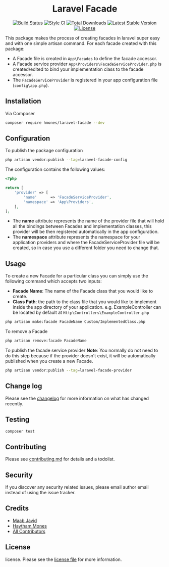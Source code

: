<h1 align="center">Laravel Facade</h1>

<p align="center">
<a href="https://github.com/hmones/laravel-facade/actions"><img src="https://github.com/hmones/laravel-facade/actions/workflows/build.yml/badge.svg" alt="Build Status"></a>
<a href="https://github.styleci.io/repos/390311402"><img src="https://github.styleci.io/repos/390311402/shield" alt="Style CI"></a>
<a href="https://packagist.org/packages/hmones/laravel-facade"><img src="http://poser.pugx.org/hmones/laravel-facade/downloads" alt="Total Downloads"></a>
<a href="https://packagist.org/packages/hmones/laravel-facade"><img src="http://poser.pugx.org/hmones/laravel-facade/v" alt="Latest Stable Version"></a>
<a href="https://packagist.org/packages/hmones/laravel-facade"><img src="http://poser.pugx.org/hmones/laravel-facade/license" alt="License"></a>
</p>

This package makes the process of creating facades in laravel super easy and with one simple artisan command. For each
facade created with this package:

- A Facade file is created in ```App\Facades``` to define the facade accessor.
- A Facade service provider ```App\Providers\FacadeServiceProvider.php``` is created/edited to bind your implementation
  class to the facade accessor.
- The ```FacadeServiceProvider``` is registered in your app configuration file (```config\app.php```).

## Installation

Via Composer

```bash
composer require hmones/laravel-facade --dev
```

## Configuration

To publish the package configuration

```bash
php artisan vendor:publish --tag=laravel-facade-config
 ```

The configuration contains the following values:

```php
<?php

return [
    'provider' => [
        'name'      => 'FacadeServiceProvider',
        'namespace' => 'App\Providers',
    ],
];
```

- The **name** attribute represents the name of the provider file that will hold all the bindings between Facades and
  implementation classes, this provider will be then registered automatically in the app configuration.
- The **namespace**
  attribute represents the namespace for your application providers and where the FacadeServiceProvider file will be
  created, so in case you use a different folder you need to change that.

## Usage

To create a new Facade for a particular class you can simply use the following command which accepts two inputs:

- **Facade Name**: The name of the Facade class that you would like to create.
- **Class Path**: the path to the class file that you would like to implement inside the app directory of your
  application. e.g. ExampleController can be located by default at ```Http\Controllers\ExampleController.php```

```bash
php artisan make:facade FacadeName Custom/ImplementedClass.php
 ```

To remove a Facade

```bash
php artisan remove:facade FacadeName
 ```

To publish the facade service provider
**Note**: You normally do not need to do this step because if the provider doesn't exist, it will be automatically
published when you create a new Facade.

```bash
php artisan vendor:publish --tag=laravel-facade-provider
 ```

## Change log

Please see the [changelog](CHANGELOG.md) for more information on what has changed recently.

## Testing

``` bash
composer test
```

## Contributing

Please see [contributing.md](CONTRIBUTING.md) for details and a todolist.

## Security

If you discover any security related issues, please email author email instead of using the issue tracker.

## Credits

- [Maab Javid][link-author2]
- [Haytham Mones][link-author]
- [All Contributors][link-contributors]

## License

license. Please see the [license file](LICENSE.md) for more information.



[link-author]: https://github.com/hmones

[link-author2]: https://github.com/mabjavaid

[link-contributors]: ../../contributors
